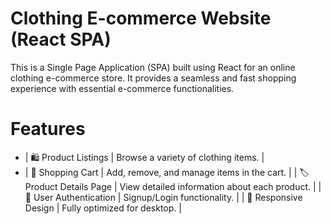 # Clothing E-commerce Website (React SPA)
This is a Single Page Application (SPA) built using React for an online clothing e-commerce store. It provides a seamless and fast shopping experience with essential e-commerce functionalities.

# Features

- | 🛍️ Product Listings    | Browse a variety of clothing items. |
- | 🛒 Shopping Cart       | Add, remove, and manage items in the cart. |
| 🏷️ Product Details Page        | View detailed information about each product. |
| 🔐 User Authentication       | Signup/Login functionality. |
| 🎨 Responsive Design       | Fully optimized for desktop. |
